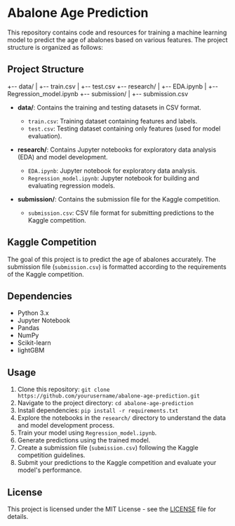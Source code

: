 # Abalone Age Prediction

This repository contains code and resources for training a machine learning model to predict the age of abalones based on various features. The project structure is organized as follows:

## Project Structure

+-- data/
| +-- train.csv
| +-- test.csv
+-- research/
| +-- EDA.ipynb
| +-- Regression_model.ipynb
+-- submission/
| +-- submission.csv


- **data/**: Contains the training and testing datasets in CSV format.
  - `train.csv`: Training dataset containing features and labels.
  - `test.csv`: Testing dataset containing only features (used for model evaluation).
  
- **research/**: Contains Jupyter notebooks for exploratory data analysis (EDA) and model development.
  - `EDA.ipynb`: Jupyter notebook for exploratory data analysis.
  - `Regression_model.ipynb`: Jupyter notebook for building and evaluating regression models.
  
- **submission/**: Contains the submission file for the Kaggle competition.
  - `submission.csv`: CSV file format for submitting predictions to the Kaggle competition.

## Kaggle Competition
The goal of this project is to predict the age of abalones accurately. The submission file (`submission.csv`) is formatted according to the requirements of the Kaggle competition.

## Dependencies
- Python 3.x
- Jupyter Notebook
- Pandas
- NumPy
- Scikit-learn
- lightGBM 

## Usage
1. Clone this repository: `git clone https://github.com/yourusername/abalone-age-prediction.git`
2. Navigate to the project directory: `cd abalone-age-prediction`
3. Install dependencies: `pip install -r requirements.txt`
4. Explore the notebooks in the `research/` directory to understand the data and model development process.
5. Train your model using `Regression_model.ipynb`.
6. Generate predictions using the trained model.
7. Create a submission file (`submission.csv`) following the Kaggle competition guidelines.
8. Submit your predictions to the Kaggle competition and evaluate your model's performance.

## License
This project is licensed under the MIT License - see the [LICENSE](LICENSE) file for details.
